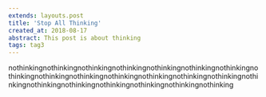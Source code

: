 ```yaml
---
extends: layouts.post
title: 'Stop All Thinking'
created_at: 2018-08-17
abstract: This post is about thinking
tags: tag3
---
```


nothinkingnothinkingnothinkingnothinkingnothinkingnothinkingnothinkingnothinkingnothinkingnothinkingnothinkingnothinkingnothinkingnothinkingnothinkingnothinkingnothinkingnothinkingnothinkingnothinkingnothinking